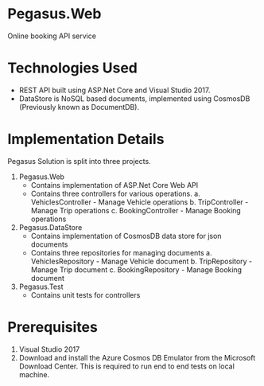 # Pegasus.Web
Online booking API service

# Technologies Used

- REST API built using ASP.Net Core and Visual Studio 2017.
- DataStore is NoSQL based documents, implemented using CosmosDB (Previously known as DocumentDB).

# Implementation Details

Pegasus Solution is split into three projects.
1. Pegasus.Web 
	- Contains implementation of ASP.Net Core Web API
	- Contains three controllers for various operations.
		a. VehiclesController - Manage Vehicle operations
		b. TripController - Manage Trip operations
		c. BookingController - Manage Booking operations
2. Pegasus.DataStore
	- Contains implementation of CosmosDB data store for json documents
	- Contains three repositories for managing documents
		a. VehiclesRepository - Manage Vehicle document
		b. TripRepository - Manage Trip document
		c. BookingRepository - Manage Booking document
3. Pegasus.Test
	- Contains unit tests for controllers

# Prerequisites

1. Visual Studio 2017
2. Download and install the Azure Cosmos DB Emulator from the Microsoft Download Center. This is required to run end to end tests on local machine.